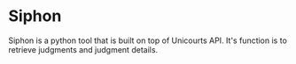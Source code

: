# Siphon
Siphon is a python tool that is built on top of Unicourts API. It's function is to retrieve judgments and judgment details.
